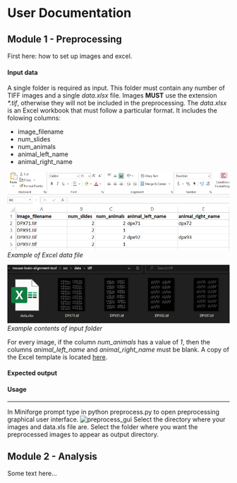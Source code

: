# User Documentation

## Module 1 - Preprocessing
First here: how to set up images and excel.

#### Input data
A single folder is required as input. This folder must contain any number of TIFF images and a single _data.xlsx_ file. Images __MUST__ use the extension _*.tif_, otherwise they will not be included in the preprocessing. The _data.xlsx_ is an Excel workbook that must follow a particular format. It includes the folowing columns:

- image_filename
- num_slides
- num_animals
- animal_left_name
- animal_right_name
  

![Example of data file](/assets/docs/screenshot-102249.png)  
_Example of Excel data file_

![Example contents of input folder](/assets/docs/screenshot-102625.png)  
_Example contents of input folder_

For every image, if the column *num_animals* has a value of _1_, then the columns *animal_left_name* and *animal_right_name* must be blank. A copy of the Excel template is located [here](excel_template.xlsx).

#### Expected output

#### Usage

------
In Miniforge prompt type in python preprocess.py to open preprocessing graphical user interface.
<img width="317" alt="preprocess_gui" src="https://github.com/Turku-BioImaging/mouse-brain-alignment-tool/assets/136598378/581beab6-5ac6-47db-8922-45bfb86e914a">
Select the directory where your images and data.xls file are. Select the folder where you want the preprocessed images to appear as output directory.

## Module 2 - Analysis
Some text here...
